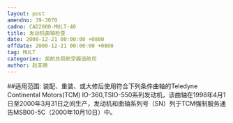 ```yaml
---
layout: post
amendno: 39-3070
cadno: CAD2000-MULT-40
title: 发动机曲轴检查
date: 2000-12-21 00:00:00 +0800
effdate: 2000-12-21 00:00:00 +0800
tag: MULT
categories: 民航总局航空器适航司
author: 赵亚艳
---
```


##适用范围:
装配、重装、或大修后使用符合下列条件曲轴的Teledyne Continental Motors(TCM) IO-360,TSIO-550系列发动机，该曲轴在1998年4月1日至2000年3月31日之间生产，发动机和曲轴系列号（SN）列于TCM强制服务通告MSB00-5C（2000年10月10日）中。


